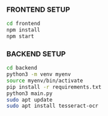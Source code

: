 ### FRONTEND SETUP
 
```bash
cd frontend
npm install
npm start
```

### BACKEND SETUP
```bash
cd backend
python3 -m venv myenv
source myenv/bin/activate
pip install -r requirements.txt
python3 main.py
sudo apt update
sudo apt install tesseract-ocr
```
